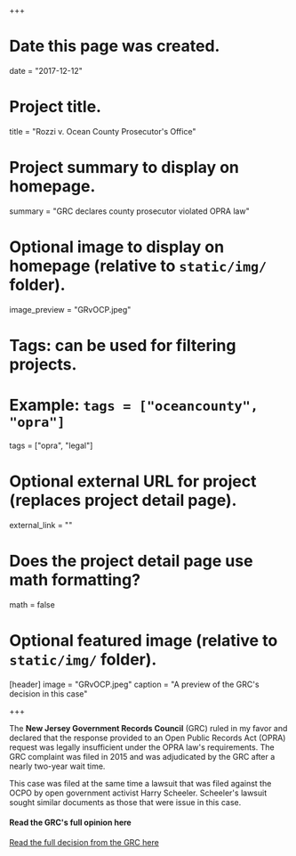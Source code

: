 +++
# Date this page was created.
date = "2017-12-12"

# Project title.
title = "Rozzi v. Ocean County Prosecutor's Office"

# Project summary to display on homepage.
summary = "GRC declares county prosecutor violated OPRA law"

# Optional image to display on homepage (relative to `static/img/` folder).
image_preview = "GRvOCP.jpeg"

# Tags: can be used for filtering projects.
# Example: `tags = ["oceancounty", "opra"]`
tags = ["opra", "legal"]

# Optional external URL for project (replaces project detail page).
external_link = ""

# Does the project detail page use math formatting?
math = false

# Optional featured image (relative to `static/img/` folder).
[header]
image = "GRvOCP.jpeg"
caption = "A preview of the GRC's decision in this case"

+++

The **New Jersey Government Records Council** (GRC) ruled in my favor and declared that the
response provided to an Open Public Records Act (OPRA) request was legally insufficient under the OPRA law's requirements. The GRC complaint was filed in 2015 and was adjudicated by the GRC after a nearly two-year wait time.

This case was filed at the same time a lawsuit that was filed against the OCPO by open government activist Harry Scheeler. Scheeler's lawsuit sought similar documents as those that were issue in this case.

#### Read the GRC's full opinion here

[Read the full decision from the GRC here](/files/2015-250.pdf)
